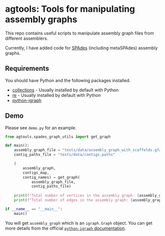 # agtools: Tools for manipulating assembly graphs

This repo contains useful scripts to manipulate assembly graph files from different assemblers.

Currently, I have added code for [SPAdes](https://github.com/ablab/spades) (including metaSPAdes) assembly graphs.

## Requirements

You should have Python and the following packages installed.

* [collections](https://docs.python.org/3/library/collections.html) - Usually installed by default with Python
* [re](https://docs.python.org/3/library/re.html) - Usually installed by default with Python
* [python-igraph](https://python.igraph.org/en/stable/index.html)

## Demo

Please see `demo.py` for an example.

```python
from agtools.spades_graph_utils import get_graph

def main():
    assembly_graph_file = "tests/data/assembly_graph_with_scaffolds.gfa"
    contig_paths_file = "tests/data/contigs.paths"

    (
        assembly_graph, 
        contigs_map, 
        contig_names) = get_graph(
            assembly_graph_file, 
            contig_paths_file)
    
    print(f"Total number of vertices in the assembly graph: {assembly_graph.vcount()}")
    print(f"Total number of edges in the assembly graph: {assembly_graph.ecount()}")

if __name__ == "__main__":
    main()
```

You will get `assembly_graph` which is an `igraph.Graph` object. You can get more details from the official [`python-igraph` documentation](https://python.igraph.org/en/stable/analysis.html#graph-analysis).